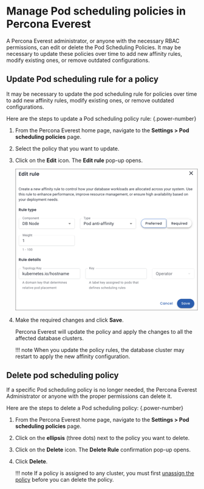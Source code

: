 # Manage Pod scheduling policies in Percona Everest

A Percona Everest administrator, or anyone with the necessary RBAC permissions, can edit or delete the Pod Scheduling Policies. It may be necessary to update these policies over time to add new affinity rules, modify existing ones, or remove outdated configurations.


## Update Pod scheduling rule for a policy

It may be necessary to update the pod scheduling rule for policies over time to add new affinity rules, modify existing ones, or remove outdated configurations.

Here are the steps to update a Pod scheduling policy rule:
{.power-number}

1. From the Percona Everest home page, navigate to the <i class="uil uil-cog"></i> **Settings > Pod scheduling policies** page.

2. Select the policy that you want to update.

3. Click on the **Edit** icon. The **Edit rule** pop-up opens.

    ![!image](../images/edit_pod_scheduling.png)

4. Make the required changes and click **Save**. 

    Percona Everest will update the policy and apply the changes to all the affected database clusters.

    !!! note
        When you update the policy rules, the database cluster may restart to apply the new affinity configuration.



## Delete pod scheduling policy

If a specific Pod scheduling policy is no longer needed, the Percona Everest Administrator or anyone with the proper permissions can delete it.

Here are the steps to delete a Pod scheduling policy:
{.power-number}

1. From the Percona Everest home page, navigate to the <i class="uil uil-cog"></i> **Settings > Pod scheduling policies** page.

2. Click on the **ellipsis** (three dots) next to the policy you want to delete.

3. Click on the **Delete** icon. The **Delete Rule** confirmation pop-up opens.

4. Click **Delete**.

    !!! note
        If a policy is assigned to any cluster, you must first [unassign the policy](custom_policies.md#unassign-or-change-pod-scheduling-policy-for-an-existing-db-cluster) before you can delete the policy.


